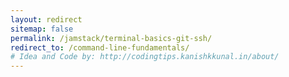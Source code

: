 ```yaml
---
layout: redirect
sitemap: false
permalink: /jamstack/terminal-basics-git-ssh/
redirect_to: /command-line-fundamentals/
# Idea and Code by: http://codingtips.kanishkkunal.in/about/
---
```

